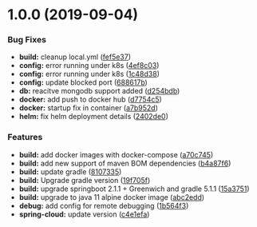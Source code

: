 # 1.0.0 (2019-09-04)


### Bug Fixes

* **build:** cleanup local.yml ([fef5e37](https://github.com/jghamburg/lsb2-comments/commit/fef5e37))
* **config:** error running under k8s ([4ef8c03](https://github.com/jghamburg/lsb2-comments/commit/4ef8c03))
* **config:** error running under k8s ([1c48d38](https://github.com/jghamburg/lsb2-comments/commit/1c48d38))
* **config:** update blocked port ([688617b](https://github.com/jghamburg/lsb2-comments/commit/688617b))
* **db:** reacitve mongodb support added ([d254bdb](https://github.com/jghamburg/lsb2-comments/commit/d254bdb))
* **docker:** add push to docker hub ([d7754c5](https://github.com/jghamburg/lsb2-comments/commit/d7754c5))
* **docker:** startup fix in container ([a7b952d](https://github.com/jghamburg/lsb2-comments/commit/a7b952d))
* **helm:** fix helm deployment details ([2402de0](https://github.com/jghamburg/lsb2-comments/commit/2402de0))


### Features

* **build:** add docker images with docker-compose ([a70c745](https://github.com/jghamburg/lsb2-comments/commit/a70c745))
* **build:** add new support of maven BOM dependencies ([b4a87f6](https://github.com/jghamburg/lsb2-comments/commit/b4a87f6))
* **build:** update gradle ([8107335](https://github.com/jghamburg/lsb2-comments/commit/8107335))
* **build:** Upgrade gradle version ([19f705f](https://github.com/jghamburg/lsb2-comments/commit/19f705f))
* **build:** upgrade springboot 2.1.1 + Greenwich and gradle 5.1.1 ([15a3751](https://github.com/jghamburg/lsb2-comments/commit/15a3751))
* **build:** upgrade to java 11 alpine docker image ([abc2edd](https://github.com/jghamburg/lsb2-comments/commit/abc2edd))
* **debug:** add config for remote debugging ([1b564f3](https://github.com/jghamburg/lsb2-comments/commit/1b564f3))
* **spring-cloud:** update version ([c4e1efa](https://github.com/jghamburg/lsb2-comments/commit/c4e1efa))
